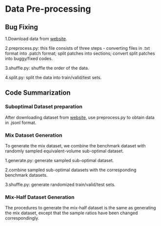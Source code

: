 # Data Pre-processing

## Bug Fixing
1.Download data from [website](https://github.com/TruX-DTF/DL4PatchCorrectness/blob/master/data/experiment1/Patches_train.zip).

2.preprocess.py: this file consists of three steps - converting files in .txt format into .patch format; split patches into sections; convert split patches into buggy/fixed codes.

3.shuffle.py: shuffle the order of the data.

4.split.py: split the data into train/valid/test sets.


## Code Summarization

### Suboptimal Dataset preparation
After downloading dataset from [website](https://drive.google.com/drive/folders/1mKcCoMoGKV6R7p8MQBpXLSGXP62PmxSf), use preprocess.py to obtain data in .jsonl format.

### Mix Dataset Generation
To generate the mix dataset, we combine the benchmark dataset with randomly sampled equivalent-volume sub-optimal dataset. 

1.generate.py: generate sampled sub-optimal dataset.

2.combine sampled sub-optimal datasets with the corresponding benchmark datasets.

3.shuffle.py: generate randomized train/valid/test sets.

### Mix-Half Dataset Generation
The procedures to generate the mix-half dataset is the same as generating the mix dataset, except that the sample ratios have been changed correspondingly.